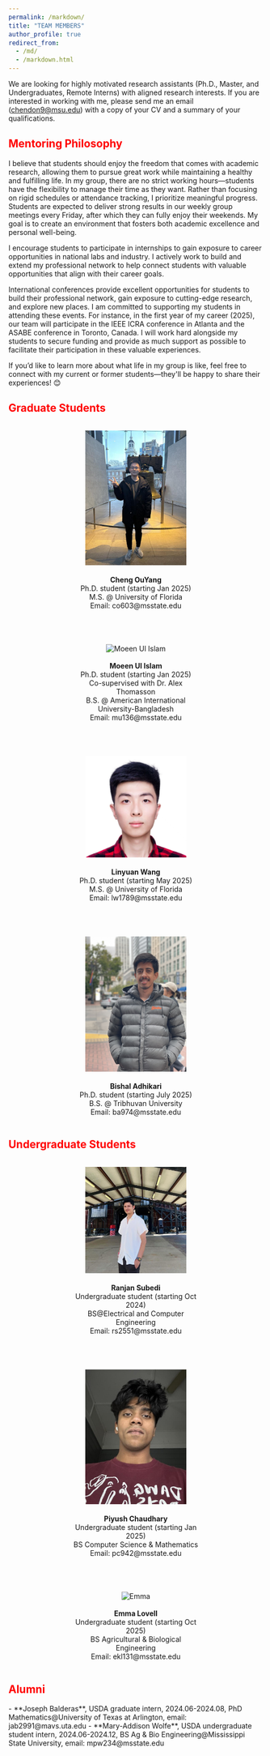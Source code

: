 ```yaml
---
permalink: /markdown/
title: "TEAM MEMBERS"
author_profile: true
redirect_from: 
  - /md/
  - /markdown.html
---
```


We are looking for highly motivated research assistants (Ph.D., Master, and Undergraduates, Remote Interns) with aligned research interests. If you are interested in working with me, please send me an email (chendon9@msu.edu) with a copy of your CV and a summary of your qualifications.

<h2 style="color: red;">Mentoring Philosophy</h2>
I believe that students should enjoy the freedom that comes with academic research, allowing them to pursue great work while maintaining a healthy and fulfilling life. In my group, there are no strict working hours—students have the flexibility to manage their time as they want. Rather than focusing on rigid schedules or attendance tracking, I prioritize meaningful progress. Students are expected to deliver strong results in our weekly group meetings every Friday, after which they can fully enjoy their weekends. My goal is to create an environment that fosters both academic excellence and personal well-being.

I encourage students to participate in internships to gain exposure to career opportunities in national labs and industry. I actively work to build and extend my professional network to help connect students with valuable opportunities that align with their career goals.

International conferences provide excellent opportunities for students to build their professional network, gain exposure to cutting-edge research, and explore new places. I am committed to supporting my students in attending these events. For instance, in the first year of my career (2025), our team will participate in the IEEE ICRA conference in Atlanta and the ASABE conference in Toronto, Canada. I will work hard alongside my students to secure funding and provide as much support as possible to facilitate their participation in these valuable experiences.

If you’d like to learn more about what life in my group is like, feel free to connect with my current or former students—they'll be happy to share their experiences! 😊

<h2 style="color: red;">Graduate Students</h2>

<div style="display: flex; justify-content: center; gap: 40px; flex-wrap: wrap;">
  <figure style="text-align: center; width: 250px;">
    <img src="https://raw.githubusercontent.com/DongChen06/DongChen06.github.io/master/_pages/Ouyang_photo.jpg" alt="Cheng OuYang" style="width: 80%;">
    <figcaption>
      <br><strong>Cheng OuYang</strong><br>
      Ph.D. student (starting Jan 2025)<br>
      M.S. @ University of Florida<br>
      Email: co603@msstate.edu<br>
    </figcaption>
  </figure>

  <figure style="text-align: center; width: 250px;">
    <img src="https://raw.githubusercontent.com/DongChen06/DongChen06.github.io/master/_pages/moeen_photo.png" alt="Moeen Ul Islam" style="width: 80%;">
    <figcaption>
      <br><strong>Moeen Ul Islam</strong><br>
      Ph.D. student (starting Jan 2025)<br>
      Co-supervised with Dr. Alex Thomasson<br>
      B.S. @ American International University-Bangladesh<br>
      Email: mu136@msstate.edu
    </figcaption>
  </figure>

  <figure style="text-align: center; width: 250px;">
    <img src="https://raw.githubusercontent.com/DongChen06/DongChen06.github.io/master/_pages/linyuan.jpg" alt="Linyuan Wang" style="width: 80%;">
    <figcaption>
      <br><strong>Linyuan Wang</strong><br>
      Ph.D. student (starting May 2025)<br>
      M.S. @ University of Florida<br>
      Email: lw1789@msstate.edu
    </figcaption>
  </figure>

  <figure style="text-align: center; width: 250px;">
    <img src="https://raw.githubusercontent.com/DongChen06/DongChen06.github.io/master/_pages/Bishal_Image.jpg" alt="Bishal Adhikari" style="width: 80%;">
    <figcaption>
      <br><strong>Bishal Adhikari</strong><br>
      Ph.D. student (starting July 2025)<br>
      B.S. @ Tribhuvan University<br>
      Email: ba974@msstate.edu
    </figcaption>
  </figure>
</div>


<h2 style="color: red;">Undergraduate Students</h2>

<div style="display: flex; justify-content: center; gap: 40px; flex-wrap: wrap;">
  <figure style="text-align: center; width: 250px;">
    <img src="https://raw.githubusercontent.com/DongChen06/DongChen06.github.io/master/_pages/RJ_photo.jpg" alt="Cheng OuYang" style="width: 80%;">
    <figcaption>
      <br><strong>Ranjan Subedi</strong><br>
      Undergraduate student (starting Oct 2024)<br>
      BS@Electrical and Computer Engineering<br>
      Email: rs2551@msstate.edu<br>
    </figcaption>
  </figure>

  <figure style="text-align: center; width: 250px;">
    <img src="https://raw.githubusercontent.com/DongChen06/DongChen06.github.io/master/_pages/Piyush_photo.jpg" alt="Piyush Chaudhary" style="width: 80%;">
    <figcaption>
      <br><strong>Piyush Chaudhary</strong><br>
      Undergraduate student (starting Jan 2025)<br>
      BS Computer Science & Mathematics<br>
      Email: pc942@msstate.edu
    </figcaption>
  </figure>

  <figure style="text-align: center; width: 250px;">
    <img src="https://raw.githubusercontent.com/DongChen06/DongChen06.github.io/master/_pages/IMG_2009.jpg" alt="Emma" style="width: 80%;">
    <figcaption>
      <br><strong>Emma Lovell</strong><br>
      Undergraduate student (starting Oct 2025)<br>
      BS Agricultural & Biological Engineering<br>
      Email: ekl131@msstate.edu
    </figcaption>
  </figure>
</div>

<h2 style="color: red;">Alumni</h2>
- **Joseph Balderas**, USDA graduate intern, 2024.06-2024.08, PhD Mathematics@University of Texas at Arlington, email: jab2991@mavs.uta.edu
- **Mary-Addison Wolfe**, USDA undergraduate student intern, 2024.06-2024.12, BS Ag & Bio Engineering@Mississippi State University, email: mpw234@msstate.edu
